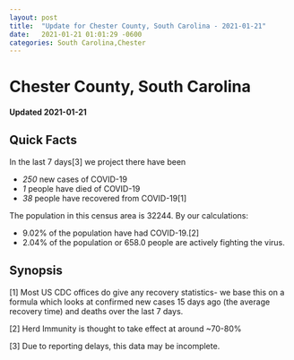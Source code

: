 ```yaml
---
layout: post
title:  "Update for Chester County, South Carolina - 2021-01-21"
date:   2021-01-21 01:01:29 -0600
categories: South Carolina,Chester
---
```


# Chester County, South Carolina
#### Updated 2021-01-21

## Quick Facts

In the last 7 days[3] we project there have been
- *250* new cases of COVID-19
- *1* people have died of COVID-19
- *38* people have recovered from COVID-19[1]

The population in this census area is 32244. By our calculations:
- 9.02% of the population have had COVID-19.[2]
- 2.04% of the population or 658.0 people are actively fighting the virus.

## Synopsis




[1] Most US CDC offices do give any recovery statistics- we base this on a formula which looks at confirmed new cases
15 days ago (the average recovery time) and deaths over the last 7 days.

[2] Herd Immunity is thought to take effect at around ~70-80%

[3] Due to reporting delays, this data may be incomplete.
 
    